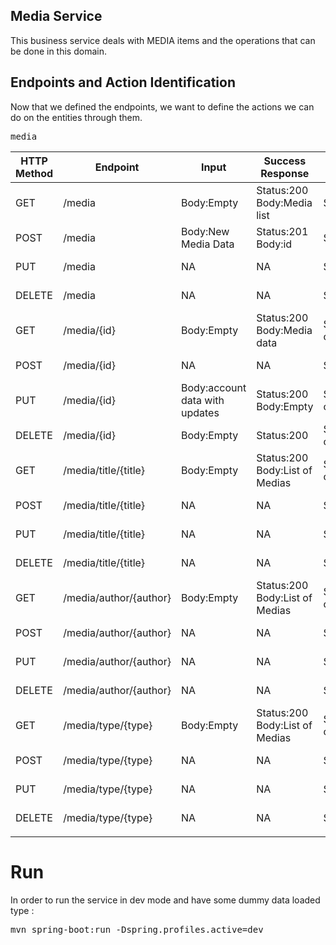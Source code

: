 ## Media Service
This business service deals with MEDIA items and the 
operations that can be done in this domain.


## Endpoints and Action Identification
Now that we defined the endpoints, 
we want to define the actions we can do on the entities through them.

<pre>media</pre>

| HTTP Method | Endpoint  | Input  | Success Response  | Error Response  | Description |
|---|---|---|---|---|---|
| GET     | /media  | Body:Empty  | Status:200 Body:Media list  | Status:500  | Retrieves all available media  |
| POST    | /media  | Body:New Media Data  | Status:201 Body:id  | Status:500  | Creates a new Media  |
| PUT     | /media  | NA  | NA  | Status:400  | Forbidden action  |
| DELETE  | /media  | NA  | NA  | Status:400  | Forbidden action  |
| GET     | /media/{id}  | Body:Empty  | Status:200 Body:Media data  | Status:404 or 500  | Retrieves an account |
| POST    | /media/{id}  | NA  | NA  | Status:400  | Forbidden action  |
| PUT     | /media/{id}  | Body:account data with updates  | Status:200 Body:Empty  | Status:404 or 500  | Updates an account  |
| DELETE  | /media/{id}  | Body:Empty  | Status:200  | Status:404 or 400  | Deletes an account  |
| GET     | /media/title/{title}  | Body:Empty  | Status:200 Body:List of Medias | Status:404 or 500  | Retrieves a list of account |
| POST    | /media/title/{title}  | NA  | NA  | Status:400  | Forbidden action  |
| PUT     | /media/title/{title}  | NA  | NA  | Status:400  | Forbidden action  |
| DELETE  | /media/title/{title}  | NA  | NA  | Status:400  | Forbidden action  |
| GET     | /media/author/{author}  | Body:Empty  | Status:200 Body:List of Medias | Status:404 or 500  | Retrieves a list of account |
| POST    | /media/author/{author}  | NA  | NA  | Status:400  | Forbidden action  |
| PUT     | /media/author/{author}  | NA  | NA  | Status:400  | Forbidden action  |
| DELETE  | /media/author/{author}  | NA  | NA  | Status:400  | Forbidden action  |
| GET     | /media/type/{type}  | Body:Empty  | Status:200 Body:List of Medias | Status:404 or 500  | Retrieves a list of account |
| POST    | /media/type/{type}  | NA  | NA  | Status:400  | Forbidden action  |
| PUT     | /media/type/{type}  | NA  | NA  | Status:400  | Forbidden action  |
| DELETE  | /media/type/{type}  | NA  | NA  | Status:400  | Forbidden action  |
|    |   |   |   |   |   ||

# Run
In order to run the service in dev mode and have some dummy data loaded type :

<pre>mvn spring-boot:run -Dspring.profiles.active=dev
</pre>